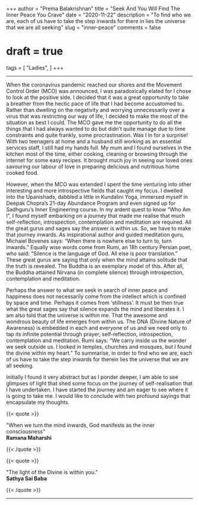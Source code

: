 +++
author = "Prema Balakrishnan"
title = "Seek And You Will Find The Inner Peace You Crave"
date = "2020-11-22"
description = "To find who we are, each of us have to take the step inwards for there in lies the universe that we are all seeking"
slug = "inner-peace"
comments = false
# draft = true
tags = [
    "Ladies",
]
+++

---

When the coronavirus pandemic reached our shores and the Movement Control Order (MCO) was announced, I was paradoxically elated for I chose to look at the positive side. I decided that it was a great opportunity to take a breather from the hectic pace of life that I had become accustomed to. Rather than dwelling on the negativity and worrying unnecessarily over a virus that was restricting our way of life, I decided to make the most of the situation as best I could. The MCO gave me the opportunity to do all the things that I had always wanted to do but didn’t quite manage due to time constraints and quite frankly, some procrastination. Was I in for a surprise! With two teenagers at home and a husband still working as an essential services staff, I still had my hands full. My mum and I found ourselves in the kitchen most of the time, either cooking, cleaning or browsing through the internet for some easy recipes. It brought much joy in seeing our loved ones savouring our labour of love in preparing delicious and nutritious home cooked food.

However, when the MCO was extended I spent the time venturing into other interesting and more introspective fields that caught my focus. I dwelled into the Upanishads, dabbled a little in Kundalini Yoga, immersed myself in Deepak Chopra’s 21-day Abundance Program and even signed up for Sadhguru’s Inner Engineering course. In my ardent quest to know “Who Am I”, I found myself embarking on a journey that made me realise that much self-reflection, introspection, contemplation and meditation are required. All the great gurus and sages say the answer is within us. So, we have to make that journey inwards. As inspirational author and guided meditation guru, Michaiel Bovenes says: “When there is nowhere else to turn to, turn inwards.” Equally wise words come from Rumi, an 18h century Persian poet, who said: “Silence is the language of God. All else is poor translation.” These great gurus are saying that only when the mind attains solitude that the truth is revealed. The Buddha is an exemplary model of this. After all, the Buddha attained Nirvana (in complete silence) through introspection, contemplation and meditation.

Perhaps the answer to what we seek in search of inner peace and happiness does not necessarily come from the intellect which is confined by space and time. Perhaps it comes from ‘stillness’. It must be then true what the great sages say that silence expands the mind and liberates it. I am also told that the universe is within me.  That the awesome and wondrous beauty of life emerges from within us. The DNA (Divine Nature of Awareness) is embedded in each and everyone of us and we need only to tap its infinite potential through prayer, self-reflection, introspection, contemplation and meditation. Rumi says: “We carry inside us the wonder we seek outside us. I looked in temples, churches and mosques, but I found the divine within my heart.” To summarise, in order to find who we are, each of us have to take the step inwards for therein lies the universe that we are all seeking.

Initially I found it very abstract but as I ponder deeper, I am able to see glimpses of light that shed some focus on the journey of self-realisation that I have undertaken. I have started the journey and am eager to see where it is going to take me. I would like to conclude with two profound sayings that encapsulate my thoughts.

{{< quote >}}
<p>"When we turn the mind inwards, God manifests as the inner consciousness"<br />
<span style="font-weight:bold;">Ramana Maharshi</span></p>
{{< /quote >}}

{{< quote >}}
<p>"The light of the Divine is within you."<br />
<span style="font-weight:bold;">Sathya Sai Baba</span></p>
{{< /quote >}}

<br>

---